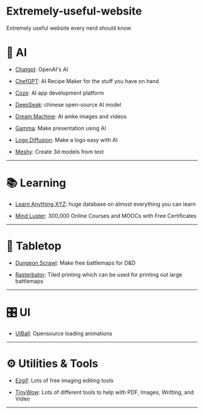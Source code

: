 # Extremely-useful-website
Extremely useful website every nerd should know 

# 🤖 AI

- [Chatgpt](https://chatgpt.com/): OpenAI's AI

- [ChefGPT](https://www.chefgpt.xyz/): AI Recipe Maker for the stuff you have on hand

- [Coze](https://www.coze.com/): AI app development platform

- [DeepSeak](https://www.deepseek.com/): chinese open-source AI model

- [Dream Machine](https://lumalabs.ai/dream-machine): AI amke images and videos

- [Gamma](https://gamma.app/): Make presentation using AI

- [Logo Diffusion](https://logodiffusion.com/): Make a logo easy with AI

- [Meshy](https://www.meshy.ai/): Create 3d models from text

---

# 📚 Learning

- [Learn Anything XYZ](https://learn-anything.xyz/): huge database on almost everything you can learn

- [Mind Luster](https://www.mindluster.com/): 300,000 Online Courses and MOOCs with Free Certificates 

---

# 🐉 Tabletop

- [Dungeon Scrawl](https://www.dungeonscrawl.com/): Make free battlemaps for D&D

- [Rasterbator](https://posterizer.online/rasterbator/): Tiled printing which can be used for printing out large battlemaps

---

# 🎛️ UI

- [UIBall](https://uiball.com/): Opensource loading animations 

---

# ⚙️ Utilities & Tools

- [Ezgif](https://ezgif.com/): Lots of free imaging editing tools

- [TinyWow](https://tinywow.com/): Lots of different tools to help with PDF, Images, Writting, and Video

---

